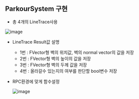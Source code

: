 ## ParkourSystem 구현

   - 총 4개의 LineTrace사용
     
   ![image](https://github.com/HanYooTae/Unreal-Game-Project1/assets/123162344/48af6d19-dfa9-406a-8abe-a46bf376445a)


   - LineTrace Result값 설명
      * 1번 : FVector형 벽의 위치값, 벽의 normal vector의 값을 저장
      * 2번 : FVector형 벽의 높이의 값을 저장
      * 3번 : FVector형 벽의 두께 값을 저장
      * 4번 : 올라갈수 있는지의 여부를 판단할 bool변수 저장


     
   - RPC환경에 맞게 함수설정
     
      ![image](https://github.com/HanYooTae/Unreal-Game-Project1/assets/123162344/a0d9665f-e249-4c54-9471-0878007401e1)

